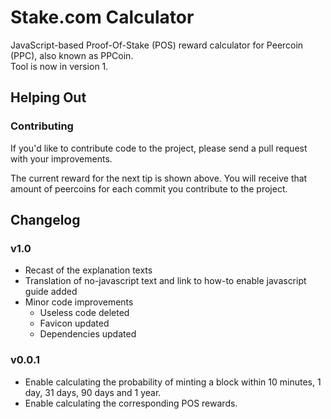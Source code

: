 Stake.com Calculator 
===


JavaScript-based Proof-Of-Stake (POS) reward calculator for Peercoin (PPC), also known as PPCoin.<br>Tool is now in version 1.


## Helping Out


### Contributing

If you'd like to contribute code to the project, please send a pull request with your improvements.


The current reward for the next tip is shown above. You will receive that amount of peercoins for each commit you contribute to the project.

## Changelog

### v1.0

* Recast of the explanation texts
* Translation of no-javascript text and link to how-to enable javascript guide added
* Minor code improvements
    * Useless code deleted
    * Favicon updated
    * Dependencies updated

### v0.0.1

* Enable calculating the probability of minting a block within 10 minutes, 1 day, 31 days, 90 days and 1 year.
* Enable calculating the corresponding POS rewards.
 